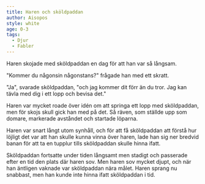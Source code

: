 ```yaml
---
title: Haren och sköldpaddan
author: Aisopos
style: white
age: 0-3
tags:
  - Djur
  - Fabler
---
```


Haren skojade med sköldpaddan en dag för att han var så långsam.

"Kommer du någonsin någonstans?" frågade han med ett skratt.

"Ja", svarade sköldpaddan, "och jag kommer dit förr än du tror. Jag kan tävla med dig i ett lopp och bevisa det."

Haren var mycket roade över idén om att springa ett lopp med sköldpaddan, men för skojs skull gick han med på det. Så räven, som ställde upp som domare, markerade avståndet och startade löparna.

Haren var snart långt utom synhåll, och för att få sköldpaddan att förstå hur löjligt det var att han skulle kunna vinna över haren, lade han sig ner bredvid banan för att ta en tupplur tills sköldpaddan skulle hinna ifatt.

Sköldpaddan fortsatte under tiden långsamt men stadigt och passerade efter en tid den plats där haren sov. Men haren sov mycket djupt, och när han äntligen vaknade var sköldpaddan nära målet. Haren sprang nu snabbast, men han kunde inte hinna ifatt sköldpaddan i tid.
